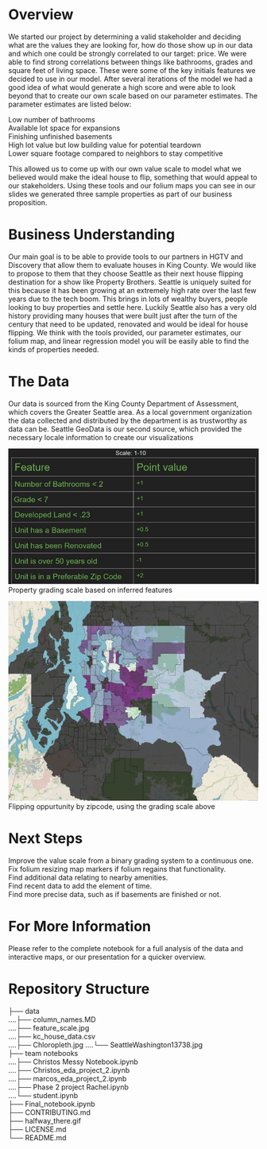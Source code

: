 # Overview<br>

We started our project by determining a valid stakeholder and deciding what are the values they are looking for, how do those show up in our data and which one could be strongly correlated to our target: price. We were able to find strong correlations between things like bathrooms, grades and square feet of living space. These were some of the key initials features we decided to use in our model. After several iterations of the model we had a good idea of what would generate a high score and were able to look beyond that to create our own scale based on our parameter estimates. The parameter estimates are listed below:
 
Low number of bathrooms<br>
Available lot space for expansions <br>
Finishing unfinished basements<br>
High lot value but low building value for potential teardown <br>
Lower square footage compared to neighbors to stay competitive<br>
 
This allowed us to come up with our own value scale to model what we believed would make the ideal house to flip, something that would appeal to our stakeholders. Using these tools and our folium maps you can see in our slides we generated three sample properties as part of our business proposition.

# Business Understanding<br>

Our main goal is to be able to provide tools to our partners in HGTV and Discovery that allow them to evaluate houses in King County. We would like to propose to them that they choose Seattle as their next house flipping destination for a show like Property Brothers. Seattle is uniquely suited for this because it has been growing at an extremely high rate over the last few years due to the tech boom. This brings in lots of wealthy buyers, people looking to buy properties and settle here. Luckily Seattle also has a very old history providing many houses that were built just after the turn of the century that need to be updated, renovated and would be ideal for house flipping. We think with the tools provided, our parameter estimates, our folium map, and linear regression model you will be easily able to find the kinds of properties needed. 

# The Data

Our data is sourced from the King County Department of Assessment, which covers the Greater Seattle area. As a local government organization the data collected and distributed by the department is as trustworthy as data can be. Seattle GeoData is our second source, which provided the necessary locale information to create our visualizations

![alt text](data/feature_scale.jpg)
Property grading scale based on inferred features

![alt text](data/Chloropleth.jpg)
Flipping oppurtunity by zipcode, using the grading scale above

# Next Steps

Improve the value scale from a binary grading system to a continuous one.<br>
Fix folium resizing map markers if folium regains that functionality.<br>
Find additional data relating to nearby amenities.<br>
Find recent data to add the element of time.<br>
Find more precise data, such as if basements are finished or not.<br>

# For More Information

Please refer to the complete notebook for a full analysis of the data and interactive maps, or our presentation for a quicker overview.
 
# Repository Structure

├── data<br>
....├── column_names.MD<br>
....├── feature_scale.jpg<br>
....├── kc_house_data.csv<br>
....├── Chloropleth.jpg
....└── SeattleWashington13738.jpg<br>
├── team notebooks<br>
....├── Christos Messy Notebook.ipynb<br>
....├── Christos_eda_project_2.ipynb<br>
....├── marcos_eda_project_2.ipynb<br>
....├── Phase 2 project Rachel.ipynb<br>
....└── student.ipynb<br>
├── Final_notebook.ipynb<br>
├── CONTRIBUTING.md<br>
├── halfway_there.gif<br>
├── LICENSE.md<br>
└── README.md<br>